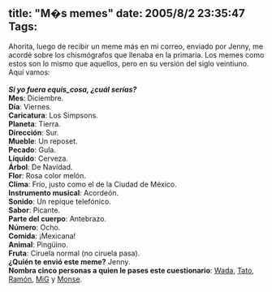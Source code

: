 title: "M�s memes"
date: 2005/8/2 23:35:47
Tags: 
---
Ahorita, luego de recibir un meme más en mi correo, enviado por Jenny,
me acordé sobre los chismógrafos que llenaba en la primaria. Los memes
como estos son lo mismo que aquellos, pero en su versión del siglo
veintiuno. Aquí vamos:<br/><br/><strong><em>Si yo fuera equis_cosa, ¿cuál serías?</em></strong><br/><strong>Mes</strong>: Diciembre.<br/><strong>Día</strong>: Viernes.<br/><strong>Caricatura</strong>: Los Simpsons.<br/><strong>Planeta</strong>: Tierra.<br/><strong>Dirección</strong>: Sur.<br/><strong>Mueble</strong>: Un reposet.<br/><strong>Pecado</strong>: Gula.<br/><strong>Líquido</strong>: Cerveza.<br/><strong>Árbol</strong>: De Navidad.<br/><strong>Flor</strong>: Rosa color melón.<br/><strong>Clima</strong>: Frío, justo como el de la Ciudad de México.<br/><strong>Instrumento musical</strong>: Acordeón.<br/><strong>Sonido</strong>: Un repique telefónico.<br/><strong>Sabor</strong>: Picante.<br/><strong>Parte del cuerpo</strong>: Antebrazo.<br/><strong>Número</strong>: Ocho.<br/><strong>Comida</strong>: ¡Mexicana!<br/><strong>Animal</strong>: Pingüino.<br/><strong>Fruta</strong>: Ciruela normal (no ciruela pasa).<br/><strong>¿Quién te envió este meme?</strong> Jenny.<br/><strong>Nombra cinco personas a quien le pases este cuestionario</strong>: <a target="_blank" href="http://www.wada.com.mx">Wada</a>, <a target="_blank" href="http://blog.tacvbo.net">Tato</a>, <a target="_blank" href="http://www.ramoncarazo.net">Ramón</a>, <a target="_blank" href="http://www.mig-29.net">MiG</a> y <a target="_blank" href="http://monx-xter.blogspot.com">Monse</a>.<br/><br/><br/><br/>
